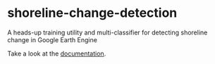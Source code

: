 # shoreline-change-detection
A heads-up training utility and multi-classifier for detecting shoreline change in Google Earth Engine

Take a look at the [documentation]([docs/index.html](https://htmlpreview.github.io/?https://github.com/joetric/shoreline-change-detection/blob/main/docs/index.html)https://htmlpreview.github.io/?https://github.com/joetric/shoreline-change-detection/blob/main/docs/index.html).
